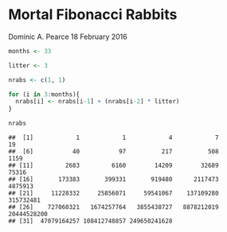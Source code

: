 Mortal Fibonacci Rabbits
================
Dominic A. Pearce
18 February 2016

``` r
months <- 33

litter <- 3

nrabs <- c(1, 1)
```

``` r
for (i in 3:months){
  nrabs[i] <- nrabs[i-1] + (nrabs[i-2] * litter)
}

nrabs
```

    ##  [1]            1            1            4            7           19
    ##  [6]           40           97          217          508         1159
    ## [11]         2683         6160        14209        32689        75316
    ## [16]       173383       399331       919480      2117473      4875913
    ## [21]     11228332     25856071     59541067    137109280    315732481
    ## [26]    727060321   1674257764   3855438727   8878212019  20444528200
    ## [31]  47079164257 108412748857 249650241628
